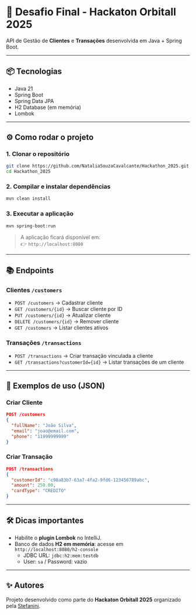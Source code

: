 # 🚀 Desafio Final - Hackaton Orbitall 2025
API de Gestão de **Clientes** e **Transações** desenvolvida em Java + Spring Boot.


---

## 📦 Tecnologias
- Java 21
- Spring Boot
- Spring Data JPA
- H2 Database (em memória)
- Lombok

---

## ⚙️ Como rodar o projeto

### 1. Clonar o repositório
```bash
git clone https://github.com/NataliaSouzaCavalcante/Hackathon_2025.git
cd Hackathon_2025
```

### 2. Compilar e instalar dependências
```bash
mvn clean install
```

### 3. Executar a aplicação
```bash
mvn spring-boot:run
```

> A aplicação ficará disponível em:  
👉 `http://localhost:8080`

---

## 📚 Endpoints

### Clientes `/customers`
- `POST /customers` → Cadastrar cliente
- `GET /customers/{id}` → Buscar cliente por ID
- `PUT /customers/{id}` → Atualizar cliente
- `DELETE /customers/{id}` → Remover cliente
- `GET /customers` → Listar clientes ativos

### Transações `/transactions`
- `POST /transactions` → Criar transação vinculada a cliente
- `GET /transactions?customerId={id}` → Listar transações de um cliente

---

## 📖 Exemplos de uso (JSON)

### Criar Cliente
```json
POST /customers
{
  "fullName": "João Silva",
  "email": "joao@email.com",
  "phone": "11999999999"
}
```

### Criar Transação
```json
POST /transactions
{
  "customerId": "c98a83b7-63a7-4fa2-9fd6-123456789abc",
  "amount": 250.00,
  "cardType": "CREDITO"
}
```

---

## 🛠 Dicas importantes
- Habilite o **plugin Lombok** no IntelliJ.
- Banco de dados **H2 em memória**: acesse em `http://localhost:8080/h2-console`
    - JDBC URL: `jdbc:h2:mem:testdb`
    - User: `sa` / Password: vazio

---

## ✨ Autores
Projeto desenvolvido como parte do **Hackaton Orbitall 2025** organizado pela [Stefanini](https://stefanini.com/).  
